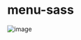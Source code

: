# menu-sass

![image](https://user-images.githubusercontent.com/91265802/163729180-7d266fea-f297-4db8-b405-b362e7081284.png)
